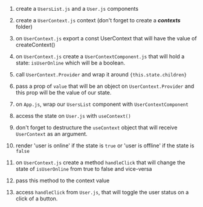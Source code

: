 1. create a `UsersList.js` and a `User.js` components

2. create a `UserContext.js` context (don't forget to create a ***contexts*** folder)

3. on `UserContext.js` export a const UserContext that will have the value of createContext()

4. on `UserContext.js` create a `UserContextComponent.js` that will hold a state: `isUserOnline` which will be a boolean.

5. call `UserContext.Provider` and wrap it around `{this.state.children}`

6. pass a prop of `value` that will be an object on `UserContext.Provider` and this prop will be the value of our state.

7. on `App.js`, wrap our `UsersList` component with `UserContextComponent`

8. access the state on `User.js` with `useContext()`

9. don't forget to destructure the `useContext` object that will receive `UserContext` as an argument.

10. render 'user is online' if the state is `true` or 'user is offline' if the state is `false`

11. on `UserContext.js` create a method `handleClick` that will change the state of `isUserOnline` from true to false and vice-versa

12. pass this method to the context value

13. access `handleClick` from `User.js`, that will toggle the user status on a click of a button.